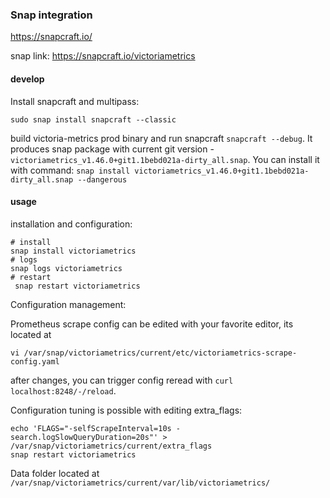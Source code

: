 ### Snap integration

https://snapcraft.io/

snap link: https://snapcraft.io/victoriametrics


#### develop

Install snapcraft and multipass:
 ```text
sudo snap install snapcraft --classic
```

build victoria-metrics prod binary and run snapcraft ```snapcraft --debug```. 
It produces snap package with current git version - `victoriametrics_v1.46.0+git1.1bebd021a-dirty_all.snap`.
You can install it with command: `snap install victoriametrics_v1.46.0+git1.1bebd021a-dirty_all.snap --dangerous`


#### usage 

installation and configuration:

```text
# install
snap install victoriametrics
# logs
snap logs victoriametrics
# restart
 snap restart victoriametrics
```

Configuration management:

 Prometheus scrape config can be edited with your favorite editor, its located at
```text
vi /var/snap/victoriametrics/current/etc/victoriametrics-scrape-config.yaml
```
after changes, you can trigger config reread with `curl localhost:8248/-/reload`.

Configuration tuning is possible with editing extra_flags:
```text
echo 'FLAGS="-selfScrapeInterval=10s -search.logSlowQueryDuration=20s"' > /var/snap/victoriametrics/current/extra_flags
snap restart victoriametrics
```

Data folder located at `/var/snap/victoriametrics/current/var/lib/victoriametrics/`